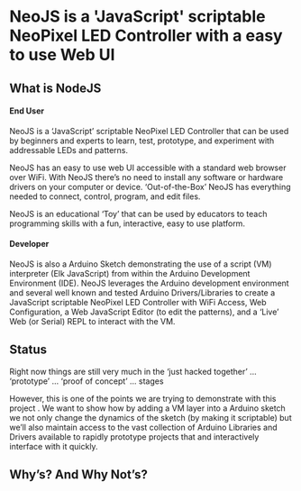# NeoJS is a 'JavaScript' scriptable NeoPixel LED Controller with a easy to use Web UI

## What is NodeJS

#### End User
NeoJS is a ‘JavaScript’ scriptable NeoPixel LED Controller that can be used by beginners and experts to learn, test, prototype, and experiment with addressable LEDs and patterns. 

NeoJS has an easy to use web UI accessible with a standard web browser over WiFi. With NeoJS there’s no need to install any software or hardware drivers on your computer or device. ‘Out-of-the-Box’ NeoJS has everything needed to connect, control, program, and edit files.

NeoJS is an educational ‘Toy’ that can be used by educators to teach programming skills with a fun, interactive, easy to use platform. 

#### Developer
NeoJS is also a Arduino Sketch demonstrating the use of a script (VM) interpreter (Elk JavaScript) from within the Arduino Development Environment (IDE). NeoJS leverages the Arduino development environment and several well known and tested Arduino Drivers/Libraries to create a JavaScript scriptable NeoPixel LED Controller with WiFi Access, Web Configuration, a Web JavaScript Editor (to edit the patterns), and a ‘Live’ Web (or Serial) REPL to interact with the VM. 

## Status
Right now things are still very much in the ‘just hacked together’ … ‘prototype’ … ‘proof of concept’ … stages 

However, this is one of the points we are trying to demonstrate with this project . We want to show how by adding a VM layer into a Arduino sketch we not only change the dynamics of the sketch (by making it scriptable) but we’ll also maintain access to the vast collection of Arduino Libraries and Drivers available to rapidly prototype projects that  and interactively interface with it quickly.

## Why’s? And Why Not’s?

